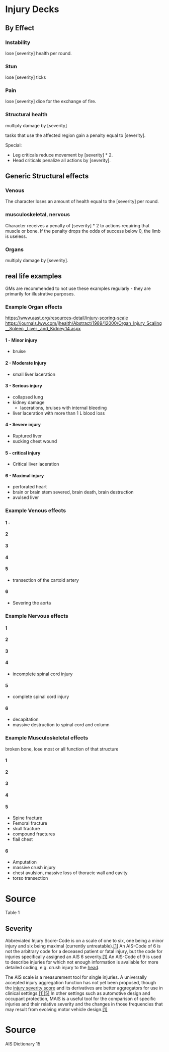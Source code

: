 # Injury Decks
## By Effect
### Instability
lose [severity] health per round.
### Stun
lose [severity] ticks
### Pain
lose [severity] dice for the exchange of fire.
### Structural health
multiply damage by [severity]

tasks that use the affected region gain a penalty equal to [severity].

Special:
- Leg criticals reduce movement by [severity] \* 2.
- Head criticals penalize all actions by [severity].

## Generic Structural effects
### Venous
The character loses an amount of health equal to the [severity] per round.
### musculoskeletal, nervous
Character receives a penalty of [severity] \* 2 to actions requiring that muscle or bone. If the penalty drops the odds of success below 0, the limb is useless.
### Organs
multiply damage by [severity].
## real life examples
 GMs are recommended to not use these examples regularly - they are primarily for illustrative purposes.
### Example Organ effects
https://www.aast.org/resources-detail/injury-scoring-scale
https://journals.lww.com/jhealth/Abstract/1989/12000/Organ_Injury_Scaling__Spleen,_Liver,_and_Kidney.14.aspx
#### 1 - Minor injury
- bruise
#### 2 - Moderate Injury
- small liver laceration
#### 3 - Serious injury
- collapsed lung
- kidney damage
	- lacerations, bruises with internal bleeding
- liver laceration with more than 1 L blood loss
#### 4 - Severe injury
- Ruptured liver
- sucking chest wound

#### 5 - critical injury
- Critical liver laceration
#### 6 - Maximal injury
- perforated heart
- brain or brain stem severed, brain death, brain destruction
- avulsed liver
### Example Venous effects
#### 1 - 
#### 2
#### 3
#### 4
#### 5
- transection of the cartoid artery
#### 6
- Severing the aorta
### Example Nervous effects
#### 1
#### 2
#### 3
#### 4
- incomplete spinal cord injury
#### 5
- complete spinal cord injury
#### 6
- decapitation
- massive destruction to spinal cord and column

### Example Musculoskeletal effects
broken bone, lose most or all function of that structure
#### 1
#### 2
#### 3
#### 4

#### 5
- Spine fracture
- Femoral fracture
- skull fracture
- compound fractures
- flail chest
#### 6
- Amputation
- massive crush injury
- chest avulsion, massive loss of thoracic wall and cavity
- torso transection

# Source
Table 1

## Severity

Abbreviated Injury Score-Code is on a scale of one to six, one being a minor injury and six being maximal (currently untreatable).[[1]](https://en.wikipedia.org/wiki/Abbreviated_Injury_Scale#cite_note-AIS2008-1) An AIS-Code of 6 is not the arbitrary code for a deceased patient or fatal injury, but the code for injuries specifically assigned an AIS 6 severity.[[1]](https://en.wikipedia.org/wiki/Abbreviated_Injury_Scale#cite_note-AIS2008-1) An AIS-Code of 9 is used to describe injuries for which not enough information is available for more detailed coding, e.g. crush injury to the [head](https://en.wikipedia.org/wiki/Human_head "Human head").

The AIS scale is a measurement tool for single injuries. A universally accepted injury aggregation function has not yet been proposed, though the [injury severity score](https://en.wikipedia.org/wiki/Injury_severity_score "Injury severity score") and its derivatives are better aggregators for use in clinical settings.[[1]](https://en.wikipedia.org/wiki/Abbreviated_Injury_Scale#cite_note-AIS2008-1)[[5]](https://en.wikipedia.org/wiki/Abbreviated_Injury_Scale#cite_note-manual-5) In other settings such as automotive design and occupant protection, MAIS is a useful tool for the comparison of specific injuries and their relative severity and the changes in those frequencies that may result from evolving motor vehicle design.[[1]](https://en.wikipedia.org/wiki/Abbreviated_Injury_Scale#cite_note-AIS2008-1)

# Source
AIS Dictionary 15